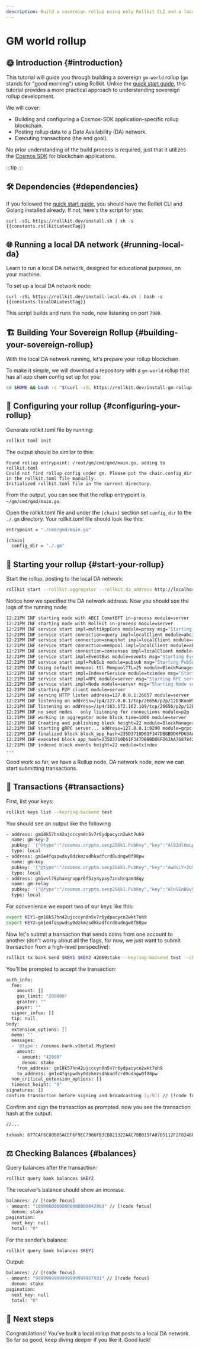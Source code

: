 ```yaml
---
description: Build a sovereign rollup using only Rollkit CLI and a local DA network.
---
```


# GM world rollup

## 🌞 Introduction {#introduction}

This tutorial will guide you through building a sovereign `gm-world` rollup (`gm` stands for "good morning") using Rollkit. Unlike the [quick start guide](https://rollkit.dev/tutorials/quick-start), this tutorial provides a more practical approach to understanding sovereign rollup development.

We will cover:

- Building and configuring a Cosmos-SDK application-specific rollup blockchain.
- Posting rollup data to a Data Availability (DA) network.
- Executing transactions (the end goal).

No prior understanding of the build process is required, just that it utilizes the [Cosmos SDK](https://github.com/cosmos/cosmos-sdk) for blockchain applications.

<!-- markdownlint-disable MD033 -->
<script setup>
import Callout from '../.vitepress/components/callout.vue'
import constants from '../.vitepress/constants/constants.js'
</script>

:::tip
<Callout />
:::
<!-- markdownlint-enable MD033 -->

## 🛠️ Dependencies {#dependencies}

If you followed the [quick start guide](/tutorials/quick-start), you should have the Rollkit CLI and Golang installed already. If not, here's the script for you:

```bash-vue
curl -sSL https://rollkit.dev/install.sh | sh -s {{constants.rollkitLatestTag}}
```

## 🌐 Running a local DA network {#running-local-da}

Learn to run a local DA network, designed for educational purposes, on your machine.

To set up a local DA network node:

```bash-vue
curl -sSL https://rollkit.dev/install-local-da.sh | bash -s {{constants.localDALatestTag}} 
```

This script builds and runs the node, now listening on port `7980`.

## 🏗️ Building Your Sovereign Rollup {#building-your-sovereign-rollup}

With the local DA network running, let’s prepare your rollup blockchain.

To make it simple, we will download a repository with a `gm-world` rollup that has all app chain config set up for you:

```bash
cd $HOME && bash -c "$(curl -sSL https://rollkit.dev/install-gm-rollup.sh)"
```

## 🧰 Configuring your rollup {#configuring-your-rollup}

Generate rollkit.toml file by running:

```bash
rollkit toml init
```

The output should be similar to this:
```
Found rollup entrypoint: /root/gm/cmd/gmd/main.go, adding to rollkit.toml
Could not find rollup config under gm. Please put the chain.config_dir in the rollkit.toml file manually.
Initialized rollkit.toml file in the current directory.
```

From the output, you can see that the rollup entrypoint is `~/gm/cmd/gmd/main.go`.

Open the rollkit.toml file and under the `[chain]` section set `config_dir` to the `./.gm` directory. Your rollkit.toml file should look like this:

```bash
entrypoint = "./cmd/gmd/main.go"

[chain]
  config_dir = "./.gm"
```

## 🚀 Starting your rollup {#start-your-rollup}

Start the rollup, posting to the local DA network:

```bash
rollkit start --rollkit.aggregator --rollkit.da_address http://localhost:7980
```

Notice how we specified the DA network address. Now you should see the logs of the running node:

```bash
12:21PM INF starting node with ABCI CometBFT in-process module=server
12:21PM INF starting node with Rollkit in-process module=server
12:21PM INF service start impl=multiAppConn module=proxy msg="Starting multiAppConn service"
12:21PM INF service start connection=query impl=localClient module=abci-client msg="Starting localClient service"
12:21PM INF service start connection=snapshot impl=localClient module=abci-client msg="Starting localClient service"
12:21PM INF service start connection=mempool impl=localClient module=abci-client msg="Starting localClient service"
12:21PM INF service start connection=consensus impl=localClient module=abci-client msg="Starting localClient service"
12:21PM INF service start impl=EventBus module=events msg="Starting EventBus service"
12:21PM INF service start impl=PubSub module=pubsub msg="Starting PubSub service"
12:21PM INF Using default mempool ttl MempoolTTL=25 module=BlockManager
12:21PM INF service start impl=IndexerService module=txindex msg="Starting IndexerService service"
12:21PM INF service start impl=RPC module=server msg="Starting RPC service"
12:21PM INF service start impl=Node module=server msg="Starting Node service"
12:21PM INF starting P2P client module=server
12:21PM INF serving HTTP listen address=127.0.0.1:26657 module=server
12:21PM INF listening on address=/ip4/127.0.0.1/tcp/26656/p2p/12D3KooWSicdPmMTLf9fJbSSHZc9UVP1CbNqKPpbYVbgxHvbhAUY module=p2p
12:21PM INF listening on address=/ip4/163.172.162.109/tcp/26656/p2p/12D3KooWSicdPmMTLf9fJbSSHZc9UVP1CbNqKPpbYVbgxHvbhAUY module=p2p
12:21PM INF no seed nodes - only listening for connections module=p2p
12:21PM INF working in aggregator mode block time=1000 module=server
12:21PM INF Creating and publishing block height=22 module=BlockManager
12:21PM INF starting gRPC server... address=127.0.0.1:9290 module=grpc-server
12:21PM INF finalized block block_app_hash=235D3710D61F347DBBBDD6FD63AA7687842D1EF9CB475C712856D7DA32F82F09 height=22 module=BlockManager num_txs_res=0 num_val_updates=0
12:21PM INF executed block app_hash=235D3710D61F347DBBBDD6FD63AA7687842D1EF9CB475C712856D7DA32F82F09 height=22 module=BlockManager
12:21PM INF indexed block events height=22 module=txindex
...
```

Good work so far, we have a Rollup node, DA network node, now we can start submitting transactions.

## 💸 Transactions {#transactions}

First, list your keys:

```bash
rollkit keys list --keyring-backend test
```

You should see an output like the following

```bash
- address: gm18k57hn42ujcccyn0n5v7r6ydpacycn2wkt7uh9
  name: gm-key-2
  pubkey: '{"@type":"/cosmos.crypto.secp256k1.PubKey","key":"Al92dlOeLpuAiOUSIaJapkIveiwlhlEdz/O5CrniMdwH"}'
  type: local
- address: gm1e4fqspwdsy0dzkmzsdhkadfcrd0udngw0f88pw
  name: gm-key
  pubkey: '{"@type":"/cosmos.crypto.secp256k1.PubKey","key":"AwdsLY+2US2VV+rbyfi60GB4/Ir/FeTIkLJ3CWVhUF6b"}'
  type: local
- address: gm1vvl79phavqruppr6f5zy4ypxy7znshrqam48qy
  name: gm-relay
  pubkey: '{"@type":"/cosmos.crypto.secp256k1.PubKey","key":"AlnSEnBUv5GO86fMWe11qth1+R76g2e1lv8c1FWhLpqP"}'
  type: local
```

For convenience we export two of our keys like this:

```bash
export KEY1=gm18k57hn42ujcccyn0n5v7r6ydpacycn2wkt7uh9
export KEY2=gm1e4fqspwdsy0dzkmzsdhkadfcrd0udngw0f88pw
```

Now let's submit a transaction that sends coins from one account to another (don't worry about all the flags, for now, we just want to submit transaction from a high-level perspective):

```bash
rollkit tx bank send $KEY1 $KEY2 42069stake --keyring-backend test --chain-id gm --fees 5000stake
```

You'll be prompted to accept the transaction:

```bash
auth_info:
  fee:
    amount: []
    gas_limit: "200000"
    granter: ""
    payer: ""
  signer_infos: []
  tip: null
body:
  extension_options: []
  memo: ""
  messages:
  - '@type': /cosmos.bank.v1beta1.MsgSend
    amount:
    - amount: "42069"
      denom: stake
    from_address: gm18k57hn42ujcccyn0n5v7r6ydpacycn2wkt7uh9 
    to_address: gm1e4fqspwdsy0dzkmzsdhkadfcrd0udngw0f88pw
  non_critical_extension_options: []
  timeout_height: "0"
signatures: []
confirm transaction before signing and broadcasting [y/N]: // [!code focus]
```

Confirm and sign the transaction as prompted. now you see the transaction hash at the output:

```bash
//...

txhash: 677CAF6C80B85ACEF6F9EC7906FB3CB021322AAC78B015FA07D5112F2F824BFF
```

## ⚖️ Checking Balances {#balances}

Query balances after the transaction:

```bash
rollkit query bank balances $KEY2
```

The receiver’s balance should show an increase.

```bash
balances: // [!code focus]
- amount: "10000000000000000000042069" // [!code focus]
  denom: stake
pagination:
  next_key: null
  total: "0"
```

For the sender’s balance:

```bash
rollkit query bank balances $KEY1
```

Output:

```bash
balances: // [!code focus]
- amount: "9999999999999999999957931" // [!code focus]
  denom: stake
pagination:
  next_key: null
  total: "0"
```

## 🎉 Next steps

Congratulations! You've built a local rollup that posts to a
local DA network. So far so good, keep diving deeper if you like it. Good luck!
